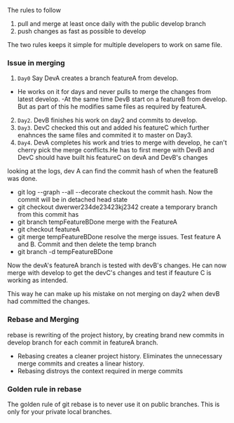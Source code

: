 
The rules to follow
1. pull and merge at least once daily with the public develop branch
2. push changes as fast as possible to develop

The two rules keeps it simple for multiple developers to work on same file.

### Issue in merging

1. `Day0` Say DevA creates a branch featureA from develop. 
 - He works on it for days and never pulls to merge the changes from latest develop.
 -At the same time DevB start on a featureB from develop. But as part of this he modifies same files as required by featureA. 
2. `Day2`. DevB finishes his work on day2 and commits to develop. 
3. `Day3`. DevC checked this out and added his featureC  which further enahnces the same files and commited it to master on Day3.
4. `Day4`. DevA completes his work and tries to merge with develop, he can't cherry pick the merge conflicts.He has to first merge with DevB and DevC should have built his featureC on devA and DevB's changes


looking at the logs, dev A can find the commit hash of when the featureB was done. 
- git log --graph --all --decorate
checkout the commit hash. Now the commit will be in detached head state
- git checkout dwerwer234de23423kj2342
create a temporary branch from this commit has
- git branch tempFeatureBDone
merge with the FeatureA
- git checkout featureA
- git merge tempFeatureBDone
resolve the merge issues. Test feature A and B. Commit and then delete the temp branch
- git branch -d tempFeatureBDone

Now the devA's featureA branch is tested with devB's changes. He can now merge with develop to get the devC's changes and test if feauture C is working as intended.

This way he can make up his mistake on not merging on day2 when devB had committed the changes.



### Rebase and Merging
rebase is rewriting of the project history, by creating brand new commits in develop branch for each commit in featureA branch. 

- Rebasing creates a cleaner project history. Eliminates the unnecessary merge commits and creates a linear history.
- Rebasing distroys the context required in merge commits

### Golden rule in rebase
 The golden rule of git rebase is to never use it on public branches. This is only for your private local branches. 
 
